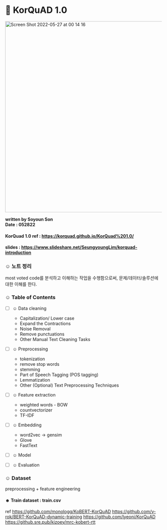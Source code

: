 # 🐝 KorQuAD 1.0

<img width="616" alt="Screen Shot 2022-05-27 at 00 14 16" src="https://user-images.githubusercontent.com/40614421/170518203-eeafc607-8093-492c-98dc-537f5c189b63.png">


**written by Soyoun Son**         
**Date : 052822**


#### KorQuad 1.0 ref : https://korquad.github.io/KorQuad%201.0/
#### slides : https://www.slideshare.net/SeungyoungLim/korquad-introduction

### ☺︎ 노트 정리
most voted code를 분석하고 이해하는 작업을 수행함으로써, 문제/데이터/솔루션에 대한 이해를 한다. 

### ☺︎ Table of Contents

- [ ] ☺︎ Data cleaning 
  - Capitalization/ Lower case
  - Expand the Contractions
  - Noise Removal
  - Remove punctuations
  - Other Manual Text Cleaning Tasks
  
- [ ] ☺︎ Preprocessing              
  - tokenization         
  - remove stop words         
  - stemming           
  - Part of Speech Tagging (POS tagging)
  - Lemmatization             
  - Other (Optional) Text Preprocessing Techniques 
          
- [ ] ☺︎ Feature extraction            
  - weighted words - BOW          
  - countvectorizer          
  - TF-IDF          

- [ ] ☺︎ Embedding          
  - word2vec -> gensim          
  - Glove          
  - FastText          

- [ ] ☺︎ Model
          
- [ ] ☺︎ Evaluation 

### ☺︎ Dataset 

preprocessing + feature engineering 

#### ☻ Train dataset : train.csv 


ref
https://github.com/monologg/KoBERT-KorQuAD
https://github.com/y-rok/BERT-KorQuAD-dynamic-training
https://github.com/lyeoni/KorQuAD
https://github.sre.pub/kizoey/mrc-kobert-rtt
